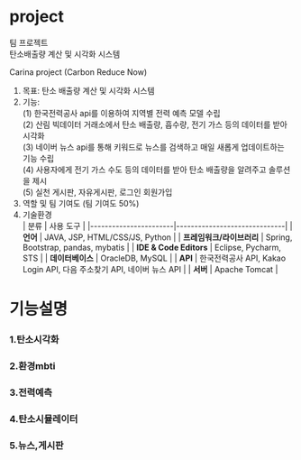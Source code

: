 # project
팀 프로젝트 <br>
탄소배출량 계산 및 시각화 시스템

Carina project
	(Carbon Reduce Now)
	
1) 목표: 탄소 배출량 계산 및 시각화 시스템
2) 기능:<br>
	(1) 한국전력공사 api를 이용하여 지역별 전력 예측 모델 수립<br>
	(2) 산림 빅데이터 거래소에서 탄소 배출량, 흡수량, 전기 가스 등의 데이터를 받아 시각화<br>
	(3) 네이버 뉴스 api를 통해 키워드로 뉴스를 검색하고 매일 새롭게 업데이트하는 기능 수립<br>
	(4) 사용자에게 전기 가스 수도 등의 데이터를 받아 탄소 배출량을 알려주고 솔루션을 제시<br>
	(5) 실천 게시판, 자유게시판, 로그인 회원가입<br>
3) 역할 및 팀 기여도
      (팀 기여도 50%)
4) 기술환경<br>
| 분류                  | 사용 도구                     |
|-----------------------|------------------------------|
| **언어**              | JAVA, JSP, HTML/CSS/JS, Python |
| **프레임워크/라이브러리** | Spring, Bootstrap, pandas, mybatis |
| **IDE & Code Editors** | Eclipse, Pycharm, STS         |
| **데이터베이스**      | OracleDB, MySQL               |
| **API**               | 한국전력공사 API, Kakao Login API, 다음 주소찾기 API, 네이버 뉴스 API |
| **서버**              | Apache Tomcat                 |





# 기능설명
<h3>1.탄소시각화<h3>
















<h3>2.환경mbti<h3>
<h3>3.전력예측<h3>
<h3>4.탄소시뮬레이터<h3>
<h3>5.뉴스,게시판<h3>


